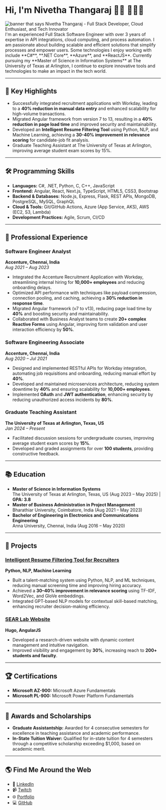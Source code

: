 # Hi, I'm Nivetha Thangaraj 👋🏾 🧑🏾‍💻

<img src="https://raw.githubusercontent.com/nivecoolz/nivecoolz/main/gh-header-image.png" alt="banner that says Nivetha Thangaraj - Full Stack Developer, Cloud Enthusiast, and Tech Innovator">
I'm an experienced Full Stack Software Engineer with over 3 years of expertise in API integrations, cloud computing, and process automation. I am passionate about building scalable and efficient solutions that simplify processes and empower users. Some technologies I enjoy working with include **C#**, **.NET Core**, **Azure**, and **ReactJS**. Currently pursuing my **Master of Science in Information Systems** at The University of Texas at Arlington, I continue to explore innovative tools and technologies to make an impact in the tech world.

---

## 🌟 Key Highlights
- Successfully integrated recruitment applications with Workday, leading to a **40% reduction in manual data entry** and enhanced scalability for high-volume transactions.
- Migrated Angular framework from version 7 to 13, resulting in a **40% reduction in page load time** and improved security and maintainability.
- Developed an **Intelligent Resume Filtering Tool** using Python, NLP, and Machine Learning, achieving a **30-40% improvement in relevance scoring** for candidate-job fit analysis.
- Graduate Teaching Assistant at The University of Texas at Arlington, improving average student exam scores by 15%.

---

## 🛠 Programming Skills
- **Languages:** C#, .NET, Python, C, C++, JavaScript
- **Frontend:** Angular, React, Next.js, TypeScript, HTML5, CSS3, Bootstrap
- **Backend & Databases:** Node.js, Express, Flask, REST APIs, MongoDB, PostgreSQL, MySQL, GraphQL
- **Cloud & Tools:** Git/GitHub Actions, Azure (App Service, AKS), AWS (EC2, S3, Lambda)
- **Development Practices:** Agile, Scrum, CI/CD

---

## 💼 Professional Experience

### **Software Engineer Analyst**  
**Accenture, Chennai, India**  
_Aug 2021 – Aug 2023_
- Integrated the Accenture Recruitment Application with Workday, streamlining internal hiring for **10,000+ employees** and reducing onboarding delays.
- Optimized API performance with techniques like payload compression, connection pooling, and caching, achieving a **30% reduction in response time**.
- Migrated Angular framework (v7 to v13), reducing page load time by **40%** and boosting security and maintainability.
- Collaborated with Business Analyst teams to create **20+ complex Reactive Forms** using Angular, improving form validation and user interaction efficiency by **50%**.

### **Software Engineering Associate**  
**Accenture, Chennai, India**  
_Aug 2020 – Jul 2021_
- Designed and implemented RESTful APIs for Workday integration, automating job requisitions and onboarding, reducing manual effort by **40%**.
- Developed and maintained microservices architecture, reducing system downtime by **40%** and ensuring scalability for **10,000+ employees**.
- Implemented **OAuth** and **JWT authentication**, enhancing security by reducing unauthorized access incidents by **80%**.

### **Graduate Teaching Assistant**  
**The University of Texas at Arlington, Texas, US**  
_Jan 2024 – Present_
- Facilitated discussion sessions for undergraduate courses, improving average student exam scores by **15%**.
- Developed and graded assignments for over **100 students**, providing constructive feedback.

---

## 📚 Education
- **Master of Science in Information Systems**  
  The University of Texas at Arlington, Texas, US (Aug 2023 – May 2025) | **GPA: 3.8**
- **Master of Business Administration in Project Management**  
  Bharathiar University, Coimbatore, India (Aug 2021 – May 2023)
- **Bachelor of Engineering in Electronics and Communications Engineering**  
  Anna University, Chennai, India (Aug 2016 – May 2020)

---

## 🌟 Projects
### [Intelligent Resume Filtering Tool for Recruiters](https://github.com/nivecoolz/resume-filtering-tool)  
**Python, NLP, Machine Learning**  
- Built a talent-matching system using Python, NLP, and ML techniques, reducing manual screening time and improving hiring accuracy.
- Achieved a **30–40% improvement in relevance scoring** using TF-IDF, Word2Vec, and GloVe embeddings.
- Integrated GPT-based NLP models for contextual skill-based matching, enhancing recruiter decision-making efficiency.

### [SEAR Lab Website](https://github.com/nivecoolz/sear-lab-website)  
**Hugo, AngularJS**  
- Developed a research-driven website with dynamic content management and intuitive navigation.
- Improved visibility and engagement by **30%**, increasing reach to **200+ students and faculty**.

---

## 🏆 Certifications
- **Microsoft AZ-900:** Microsoft Azure Fundamentals  
- **Microsoft PL-900:** Microsoft Power Platform Fundamentals  

---

## 🏅 Awards and Scholarships
- **Graduate Assistantship:** Awarded for 4 consecutive semesters for excellence in teaching assistance and academic performance.
- **In-State Tuition Waiver:** Qualified for in-state tuition for 4 semesters through a competitive scholarship exceeding $1,000, based on academic merit.

---

## 🌎 Find Me Around the Web
- 💼 [LinkedIn](https://www.linkedin.com/in/nivetha-thangaraj)  
- 📹 [Twitch](https://www.twitch.tv/nivecoolz)  
- 🌐 [Portfolio](https://nivecoolz.dev)  
- 💻 [GitHub](https://github.com/nivecoolz)
